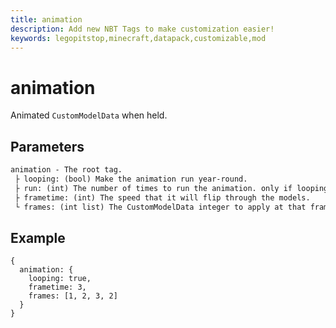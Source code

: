 ```yaml
---
title: animation
description: Add new NBT Tags to make customization easier!
keywords: legopitstop,minecraft,datapack,customizable,mod
---
```


# animation

Animated `CustomModelData` when held.

## Parameters

```txt
animation - The root tag.
 ├ looping: (bool) Make the animation run year-round.
 ├ run: (int) The number of times to run the animation. only if looping is false.
 ├ frametime: (int) The speed that it will flip through the models.
 └ frames: (int list) The CustomModelData integer to apply at that frame.
```

## Example

```snbt
{
  animation: {
    looping: true,
    frametime: 3,
    frames: [1, 2, 3, 2]
  }
}
```
